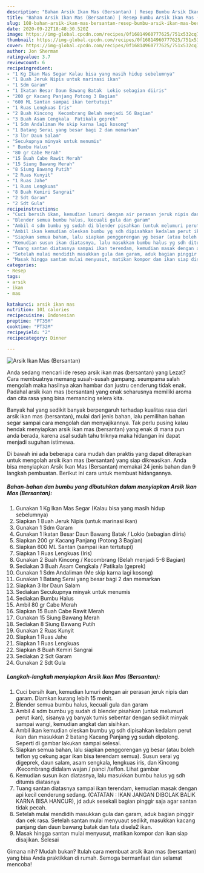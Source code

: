 ```yaml
---
description: "Bahan Arsik Ikan Mas (Bersantan) | Resep Bumbu Arsik Ikan Mas (Bersantan) Yang Sedap"
title: "Bahan Arsik Ikan Mas (Bersantan) | Resep Bumbu Arsik Ikan Mas (Bersantan) Yang Sedap"
slug: 108-bahan-arsik-ikan-mas-bersantan-resep-bumbu-arsik-ikan-mas-bersantan-yang-sedap
date: 2020-09-22T18:48:30.520Z
image: https://img-global.cpcdn.com/recipes/0f16814960777625/751x532cq70/arsik-ikan-mas-bersantan-foto-resep-utama.jpg
thumbnail: https://img-global.cpcdn.com/recipes/0f16814960777625/751x532cq70/arsik-ikan-mas-bersantan-foto-resep-utama.jpg
cover: https://img-global.cpcdn.com/recipes/0f16814960777625/751x532cq70/arsik-ikan-mas-bersantan-foto-resep-utama.jpg
author: Jon Sherman
ratingvalue: 3.7
reviewcount: 6
recipeingredient:
- "1 Kg Ikan Mas Segar Kalau bisa yang masih hidup sebelumnya"
- "1 Buah Jeruk Nipis untuk marinasi ikan"
- "1 Sdm Garam"
- "1 Ikatan Besar Daun Bawang Batak  Lokio sebagian diiris"
- "200 gr Kacang Panjang Potong 3 Bagian"
- "600 ML Santan sampai ikan tertutupi"
- "1 Ruas Lengkuas Iris"
- "2 Buah Kincong  Kecombrang Belah menjadi 56 Bagian"
- "3 Buah Asam Cengkala  Patikala geprek"
- "1 Sdm Andaliman Me skip karna lagi kosong"
- "1 Batang Serai yang besar bagi 2 dan memarkan"
- "3 lbr Daun Salam"
- "Secukupnya minyak untuk menumis"
- " Bumbu Halus"
- "80 gr Cabe Merah"
- "15 Buah Cabe Rawit Merah"
- "15 Siung Bawang Merah"
- "8 Siung Bawang Putih"
- "2 Ruas Kunyit"
- "1 Ruas Jahe"
- "1 Ruas Lengkuas"
- "8 Buah Kemiri Sangrai"
- "2 Sdt Garam"
- "2 Sdt Gula"
recipeinstructions:
- "Cuci bersih ikan, kemudian lumuri dengan air perasan jeruk nipis dan garam. Diamkan kurang lebih 15 menit."
- "Blender semua bumbu halus, kecuali gula dan garam"
- "Ambil 4 sdm bumbu yg sudah di blender pisahkan (untuk melumuri perut ikan), sisanya yg banyak tumis sebentar dengan sedikit minyak sampai wangi, kemudian angkat dan sisihkan."
- "Ambil ikan kemudian oleskan bumbu yg sdh dipisahkan kedalam perut ikan dan masukkan 2 batang Kacang Panjang yg sudah dipotong. Seperti di gambar lakukan sampai selesai."
- "Siapkan semua bahan, lalu siapkan penggorengan yg besar (atau boleh teflon yg cekung agar ikan bisa terendam semua). Susun serai yg digeprek, daun salam, asam sengkala, lengkuas iris, dan Kincong /Kecombrang didalam wajan / panci /teflon. Lihat gambar"
- "Kemudian susun ikan diatasnya, lalu masukkan bumbu halus yg sdh ditumis diatasnya"
- "Tuang santan diatasnya sampai ikan terendam, kemudian masak dengan api kecil cenderung sedang. (CATATAN : IKAN JANGAN DIBOLAK BALIK KARNA BISA HANCUR), jd aduk sesekali bagian pinggir saja agar santan tidak pecah."
- "Setelah mulai mendidih masukkan gula dan garam, aduk bagian pinggir dan cek rasa. Setelah santan mulai menyuaut sedikit, masukkan kacang panjang dan daun bawang batak dan tata disela2 ikan."
- "Masak hingga santan mulai menyusut, matikan kompor dan ikan siap disajikan. Selesai"
categories:
- Resep
tags:
- arsik
- ikan
- mas

katakunci: arsik ikan mas 
nutrition: 101 calories
recipecuisine: Indonesian
preptime: "PT35M"
cooktime: "PT32M"
recipeyield: "2"
recipecategory: Dinner

---
```



![Arsik Ikan Mas (Bersantan)](https://img-global.cpcdn.com/recipes/0f16814960777625/751x532cq70/arsik-ikan-mas-bersantan-foto-resep-utama.jpg)

Anda sedang mencari ide resep arsik ikan mas (bersantan) yang Lezat? Cara membuatnya memang susah-susah gampang. seumpama salah mengolah maka hasilnya akan hambar dan justru cenderung tidak enak. Padahal arsik ikan mas (bersantan) yang enak seharusnya memiliki aroma dan cita rasa yang bisa memancing selera kita.



Banyak hal yang sedikit banyak berpengaruh terhadap kualitas rasa dari arsik ikan mas (bersantan), mulai dari jenis bahan, lalu pemilihan bahan segar sampai cara mengolah dan menyajikannya. Tak perlu pusing kalau hendak menyiapkan arsik ikan mas (bersantan) yang enak di mana pun anda berada, karena asal sudah tahu triknya maka hidangan ini dapat menjadi suguhan istimewa.


Di bawah ini ada beberapa cara mudah dan praktis yang dapat diterapkan untuk mengolah arsik ikan mas (bersantan) yang siap dikreasikan. Anda bisa menyiapkan Arsik Ikan Mas (Bersantan) memakai 24 jenis bahan dan 9 langkah pembuatan. Berikut ini cara untuk membuat hidangannya.

<!--inarticleads1-->

##### Bahan-bahan dan bumbu yang dibutuhkan dalam menyiapkan Arsik Ikan Mas (Bersantan):

1. Gunakan 1 Kg Ikan Mas Segar (Kalau bisa yang masih hidup sebelumnya)
1. Siapkan 1 Buah Jeruk Nipis (untuk marinasi ikan)
1. Gunakan 1 Sdm Garam
1. Gunakan 1 Ikatan Besar Daun Bawang Batak / Lokio (sebagian diiris)
1. Siapkan 200 gr Kacang Panjang (Potong 3 Bagian)
1. Siapkan 600 ML Santan (sampai ikan tertutupi)
1. Siapkan 1 Ruas Lengkuas (Iris)
1. Gunakan 2 Buah Kincong / Kecombrang (Belah menjadi 5-6 Bagian)
1. Sediakan 3 Buah Asam Cengkala / Patikala (geprek)
1. Gunakan 1 Sdm Andaliman (Me skip karna lagi kosong)
1. Gunakan 1 Batang Serai yang besar bagi 2 dan memarkan
1. Siapkan 3 lbr Daun Salam
1. Sediakan Secukupnya minyak untuk menumis
1. Sediakan  Bumbu Halus
1. Ambil 80 gr Cabe Merah
1. Siapkan 15 Buah Cabe Rawit Merah
1. Gunakan 15 Siung Bawang Merah
1. Sediakan 8 Siung Bawang Putih
1. Gunakan 2 Ruas Kunyit
1. Siapkan 1 Ruas Jahe
1. Siapkan 1 Ruas Lengkuas
1. Siapkan 8 Buah Kemiri Sangrai
1. Sediakan 2 Sdt Garam
1. Gunakan 2 Sdt Gula




<!--inarticleads2-->

##### Langkah-langkah menyiapkan Arsik Ikan Mas (Bersantan):

1. Cuci bersih ikan, kemudian lumuri dengan air perasan jeruk nipis dan garam. Diamkan kurang lebih 15 menit.
1. Blender semua bumbu halus, kecuali gula dan garam
1. Ambil 4 sdm bumbu yg sudah di blender pisahkan (untuk melumuri perut ikan), sisanya yg banyak tumis sebentar dengan sedikit minyak sampai wangi, kemudian angkat dan sisihkan.
1. Ambil ikan kemudian oleskan bumbu yg sdh dipisahkan kedalam perut ikan dan masukkan 2 batang Kacang Panjang yg sudah dipotong. Seperti di gambar lakukan sampai selesai.
1. Siapkan semua bahan, lalu siapkan penggorengan yg besar (atau boleh teflon yg cekung agar ikan bisa terendam semua). Susun serai yg digeprek, daun salam, asam sengkala, lengkuas iris, dan Kincong /Kecombrang didalam wajan / panci /teflon. Lihat gambar
1. Kemudian susun ikan diatasnya, lalu masukkan bumbu halus yg sdh ditumis diatasnya
1. Tuang santan diatasnya sampai ikan terendam, kemudian masak dengan api kecil cenderung sedang. (CATATAN : IKAN JANGAN DIBOLAK BALIK KARNA BISA HANCUR), jd aduk sesekali bagian pinggir saja agar santan tidak pecah.
1. Setelah mulai mendidih masukkan gula dan garam, aduk bagian pinggir dan cek rasa. Setelah santan mulai menyuaut sedikit, masukkan kacang panjang dan daun bawang batak dan tata disela2 ikan.
1. Masak hingga santan mulai menyusut, matikan kompor dan ikan siap disajikan. Selesai




Gimana nih? Mudah bukan? Itulah cara membuat arsik ikan mas (bersantan) yang bisa Anda praktikkan di rumah. Semoga bermanfaat dan selamat mencoba!
